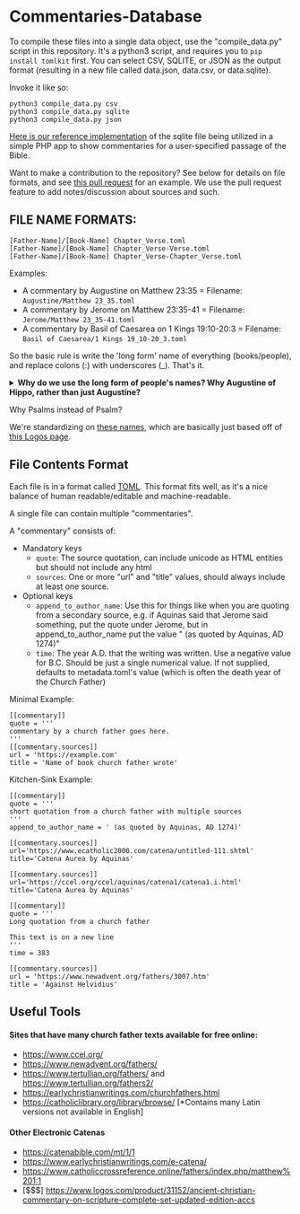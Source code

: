 # Commentaries-Database

To compile these files into a single data object, use the "compile_data.py" script in this repository. It's a python3 script, and requires you to `pip install tomlkit` first. You can select CSV, SQLITE, or JSON as the output format (resulting in a new file called data.json, data.csv, or data.sqlite). 

Invoke it like so:
```
python3 compile_data.py csv
python3 compile_data.py sqlite
python3 compile_data.py json
```

[Here is our reference implementation](https://github.com/HistoricalChristianFaith/Commentaries-Interface) of the sqlite file being utilized in a simple PHP app to show commentaries for a user-specified passage of the Bible.

Want to make a contribution to the repository? See below for details on file formats, and see [this pull request](https://github.com/HistoricalChristianFaith/Commentaries-Database/pull/1) for an example. We use the pull request feature to add notes/discussion about sources and such.

## FILE NAME FORMATS:

```
[Father-Name]/[Book-Name] Chapter_Verse.toml
[Father-Name]/[Book-Name] Chapter_Verse-Verse.toml
[Father-Name]/[Book-Name] Chapter_Verse-Chapter_Verse.toml
```

Examples:
- A commentary by Augustine on Matthew 23:35 = Filename: `Augustine/Matthew 23_35.toml`
- A commentary by Jerome on Matthew 23:35-41 = Filename: `Jerome/Matthew 23_35-41.toml`
- A commentary by Basil of Caesarea on 1 Kings 19:10-20:3 = Filename: `Basil of Caesarea/1 Kings 19_10-20_3.toml`

So the basic rule is write the 'long form' name of everything (books/people), and replace colons (:) with underscores (_). That's it.

<details>
    <summary><b>Why do we use the long form of people's names? Why Augustine of Hippo, rather than just Augustine?</b></summary>

The reason for this is simple enough - In his Catena Aurea, Aquinas lists "Maximus" as the author for several commentaries. 

On a Maximus commentary of Luke 3:7-9, Aquinas prefixes the quotation with "lib. Ascet.", which easily enough points to Liber Asceticus, a writing by [Maximus the Confessor](https://en.wikipedia.org/wiki/Maximus_the_Confessor#Writings). 

However on a Maximus commentary on Luke 2:8-12 and Matthew 3:1-3, Aquinas prefixes the quotations with "in Serm. Nativ. 4." and "Hom. in Joan. Bap. nat. 1." - and it does not appear Maximus the Confessor left us any sermons or homilies [among his writings](https://en.wikipedia.org/wiki/Maximus_the_Confessor#Writings). However Maximus of Turin [left many of both](https://en.wikipedia.org/wiki/Maximus_of_Turin#Works), and is likely these source for these commentaries Aquinas quoted.

Having to dig into problems like that increase the rate at which my gray hair grows, therefore we seek the most descriptive names possible for each person in this repo.

We also accept that for some people, it is not possible/necessary. For example, `Jerome` is universally understood to refer to a single man, and he doesn't have any kind of commonly known longer-form name. However, while `Augustine` is universally understood to refer to a single man, he does have a common longer-form name which we therefore use, `Augustine of Hippo`.
</details>

Why Psalms instead of Psalm?

We're standardizing on [these names](https://github.com/HistoricalChristianFaith/Example-Commentary-Api/blob/master/func.php#L82), which are basically just based off of [this Logos page](https://www.logos.com/bible-book-abbreviations).

## File Contents Format

Each file is in a format called [TOML](https://github.com/toml-lang/toml). This format fits well, as it's a nice balance of human readable/editable and machine-readable.

A single file can contain multiple "commentaries". 

A "commentary" consists of:

- Mandatory keys
    - `quote`: The source quotation, can include unicode as HTML entities but should not include any html
    - `sources`: One or more "url" and "title" values, should always include at least one source.
- Optional keys
    - `append_to_author_name`: Use this for things like when you are quoting from a secondary source, e.g. if Aquinas said that Jerome said something, put the quote under Jerome, but in append_to_author_name put the value " (as quoted by Aquinas, AD 1274)"
    - `time`: The year A.D. that the writing was written. Use a negative value for B.C. Should be just a single numerical value. If not supplied, defaults to metadata.toml's value (which is often the death year of the Church Father)

Minimal Example:
```
[[commentary]]
quote = '''
commentary by a church father goes here.
'''
[[commentary.sources]]
url = 'https://example.com'
title = 'Name of book church father wrote'
```

Kitchen-Sink Example:
```
[[commentary]]
quote = '''
short quotation from a church father with multiple sources
'''
append_to_author_name = ' (as quoted by Aquinas, AD 1274)'

[[commentary.sources]]
url='https://www.ecatholic2000.com/catena/untitled-111.shtml'
title='Catena Aurea by Aquinas'

[[commentary.sources]]
url='https://ccel.org/ccel/aquinas/catena1/catena1.i.html'
title='Catena Aurea by Aquinas'

[[commentary]]
quote = '''
Long quotation from a church father

This text is on a new line
'''
time = 383

[[commentary.sources]]
url = 'https://www.newadvent.org/fathers/3007.htm'
title = 'Against Helvidius'
```

## Useful Tools

#### Sites that have many church father texts available for free online:
* https://www.ccel.org/
* https://www.newadvent.org/fathers/
* https://www.tertullian.org/fathers/ and https://www.tertullian.org/fathers2/
* https://earlychristianwritings.com/churchfathers.html
* https://catholiclibrary.org/library/browse/ [*Contains many Latin versions not available in English]

#### Other Electronic Catenas
* https://catenabible.com/mt/1/1
* https://www.earlychristianwritings.com/e-catena/
* https://www.catholiccrossreference.online/fathers/index.php/matthew%201:1
* [$$$] https://www.logos.com/product/31152/ancient-christian-commentary-on-scripture-complete-set-updated-edition-accs
